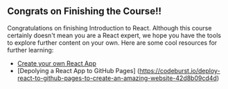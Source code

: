 ## Congrats on Finishing the Course!!

Congratulations on finishing Introduction to React. Although this course certainly doesn't mean you are a React expert, we hope you have the tools to explore further content on your own. Here are some cool resources for further learning:

- [Create your own React App](https://facebook.github.io/create-react-app/docs/getting-started)
- [Depolying a React App to GitHub Pages] (https://codeburst.io/deploy-react-to-github-pages-to-create-an-amazing-website-42d8b09cd4d)